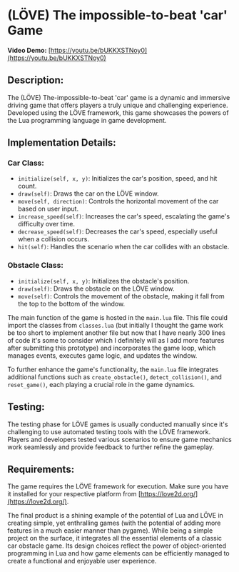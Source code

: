 # (LÖVE) The impossible-to-beat 'car' Game

**Video Demo:** [https://youtu.be/bUKKXSTNoy0](https://youtu.be/bUKKXSTNoy0)

## Description:
The (LÖVE) The-impossible-to-beat 'car' game is a dynamic and immersive driving game that offers players a truly unique and challenging experience. Developed using the LÖVE framework, this game showcases the powers of the Lua programming language in game development.

## Implementation Details:

### Car Class:
- `initialize(self, x, y)`: Initializes the car's position, speed, and hit count.
- `draw(self)`: Draws the car on the LÖVE window.
- `move(self, direction)`: Controls the horizontal movement of the car based on user input.
- `increase_speed(self)`: Increases the car's speed, escalating the game's difficulty over time.
- `decrease_speed(self)`: Decreases the car's speed, especially useful when a collision occurs.
- `hit(self)`: Handles the scenario when the car collides with an obstacle.

### Obstacle Class:
- `initialize(self, x, y)`: Initializes the obstacle's position.
- `draw(self)`: Draws the obstacle on the LÖVE window.
- `move(self)`: Controls the movement of the obstacle, making it fall from the top to the bottom of the window.

The main function of the game is hosted in the `main.lua` file. This file could import the classes from `classes.lua` (but initially I thought the game work be too short to implement another file but now that I have nearly 300 lines of code it's some to consider which I definitely will as I add more features after submitting this prototype) and incorporates the game loop, which manages events, executes game logic, and updates the window.

To further enhance the game's functionality, the `main.lua` file integrates additional functions such as `create_obstacle()`, `detect_collision()`, and `reset_game()`, each playing a crucial role in the game dynamics.

## Testing:
The testing phase for LÖVE games is usually conducted manually since it's challenging to use automated testing tools with the LÖVE framework. Players and developers tested various scenarios to ensure game mechanics work seamlessly and provide feedback to further refine the gameplay.

## Requirements:
The game requires the LÖVE framework for execution. Make sure you have it installed for your respective platform from [https://love2d.org/](https://love2d.org/).

The final product is a shining example of the potential of Lua and LÖVE in creating simple, yet enthralling games (with the potential of adding more features in a much easier manner than pygame). While being a simple project on the surface, it integrates all the essential elements of a classic car obstacle game. Its design choices reflect the power of object-oriented programming in Lua and how game elements can be efficiently managed to create a functional and enjoyable user experience.
